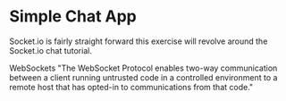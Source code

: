 # Simple Chat App
Socket.io is fairly straight forward this exercise will revolve around the Socket.io chat tutorial.

WebSockets
"The WebSocket Protocol enables two-way communication between a client running untrusted code in a controlled environment to a remote host that has opted-in to communications from that code."